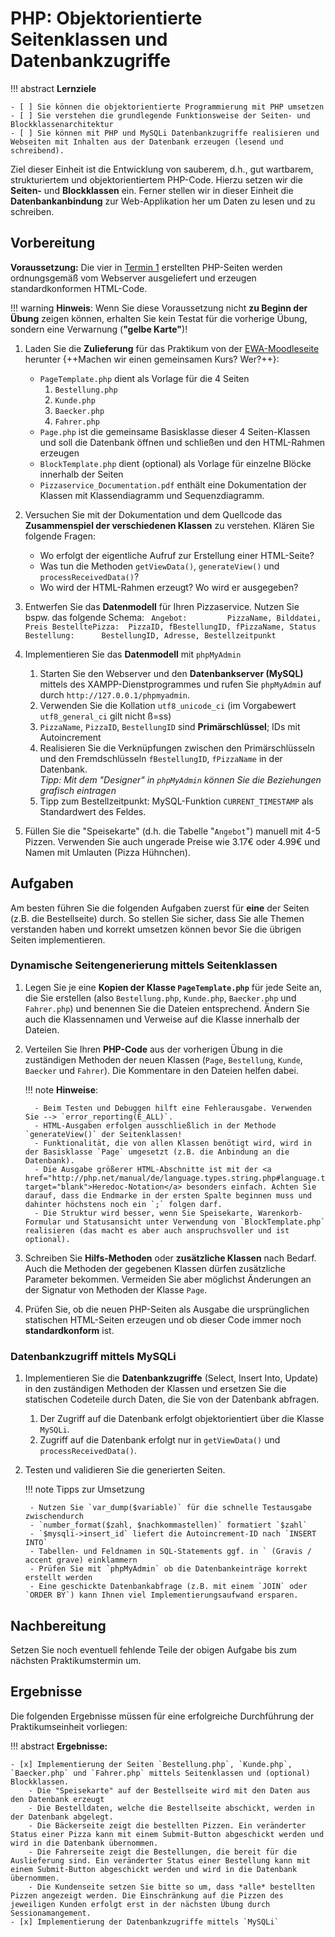 # PHP: Objektorientierte Seitenklassen und Datenbankzugriffe

!!! abstract
    **Lernziele**

    - [ ] Sie können die objektorientierte Programmierung mit PHP umsetzen
    - [ ] Sie verstehen die grundlegende Funktionsweise der Seiten- und Blockklassenarchitektur
    - [ ] Sie können mit PHP und MySQLi Datenbankzugriffe realisieren und Webseiten mit Inhalten aus der Datenbank erzeugen (lesend und schreibend).


Ziel dieser Einheit ist die Entwicklung von sauberem, d.h., gut wartbarem,  strukturiertem und objektorientiertem PHP-Code. Hierzu setzen wir die **Seiten-** und **Blockklassen** ein. Ferner stellen wir in dieser Einheit die **Datenbankanbindung** zur Web-Applikation her um Daten zu lesen und zu schreiben. 


## Vorbereitung
**Voraussetzung:** Die vier in [Termin 1](termin1.md) erstellten PHP-Seiten werden ordnungsgemäß vom Webserver ausgeliefert und erzeugen  standardkonformen HTML-Code.

!!! warning
    **Hinweis**: Wenn Sie diese Voraussetzung nicht **zu Beginn der Übung** zeigen können, erhalten Sie kein Testat für die vorherige Übung, sondern eine Verwarnung (**"gelbe Karte"**)!

1. Laden Sie die **Zulieferung** für das Praktikum von der [EWA-Moodleseite](https://lernen.h-da.de/course/view.php?id=6940) herunter {++Machen wir einen gemeinsamen Kurs? Wer?++}:
      - `PageTemplate.php` dient als Vorlage für die 4 Seiten 
        1. `Bestellung.php`
        2. `Kunde.php`
        3. `Baecker.php`  
        4. `Fahrer.php`
      - `Page.php` ist die gemeinsame Basisklasse dieser 4 Seiten-Klassen und soll die Datenbank öffnen und schließen und den HTML-Rahmen erzeugen
      - `BlockTemplate.php` dient (optional) als Vorlage für einzelne Blöcke innerhalb der Seiten
      - `Pizzaservice_Documentation.pdf` enthält eine Dokumentation der Klassen mit Klassendiagramm und Sequenzdiagramm.
2. Versuchen Sie mit der Dokumentation und dem Quellcode das **Zusammenspiel der verschiedenen Klassen** zu verstehen. Klären Sie folgende Fragen:
      - Wo erfolgt der eigentliche Aufruf zur Erstellung einer HTML-Seite?
      - Was tun die Methoden `getViewData()`, `generateView()` und `processReceivedData()`?
      - Wo wird der HTML-Rahmen erzeugt? Wo wird er ausgegeben?
3. Entwerfen Sie das **Datenmodell** für Ihren Pizzaservice. 
    Nutzen Sie bspw. das folgende Schema:
       ``` 
       Angebot:         PizzaName, Bilddatei, Preis
       BestelltePizza:  PizzaID, fBestellungID, fPizzaName, Status
       Bestellung:      BestellungID, Adresse, Bestellzeitpunkt
       ```

4. Implementieren Sie das **Datenmodell** mit `phpMyAdmin`
      1. Starten Sie den Webserver und den **Datenbankserver (MySQL)** mittels des XAMPP-Dienstprogrammes und rufen Sie `phpMyAdmin` auf durch `http://127.0.0.1/phpmyadmin`.
      2. Verwenden Sie die Kollation `utf8_unicode_ci` (im Vorgabewert `utf8_general_ci` gilt nicht ß=ss)
      3. `PizzaName`, `PizzaID`, `BestellungID` sind **Primärschlüssel**; IDs mit Autoincrement
      4. Realisieren Sie die Verknüpfungen zwischen den Primärschlüsseln und den Fremdschlüsseln `fBestellungID`, `fPizzaName` in der Datenbank.  
      *Tipp: Mit dem "Designer" in `phpMyAdmin` können Sie die Beziehungen grafisch eintragen*
      5. Tipp zum Bestellzeitpunkt: MySQL-Funktion `CURRENT_TIMESTAMP` als Standardwert des Feldes.

 5. Füllen Sie die "Speisekarte" (d.h. die Tabelle "`Angebot`") manuell mit 4-5 Pizzen. Verwenden Sie auch ungerade Preise wie 3.17€ oder 4.99€ und Namen mit Umlauten (Pizza Hühnchen).

## Aufgaben

Am besten führen Sie die folgenden Aufgaben zuerst für **eine** der Seiten (z.B. die Bestellseite) durch. So stellen Sie sicher, dass Sie alle Themen verstanden haben und korrekt umsetzen können bevor Sie die übrigen Seiten implementieren.

### Dynamische Seitengenerierung mittels Seitenklassen

1. Legen Sie je eine **Kopien der Klasse `PageTemplate.php`** für jede Seite an, die Sie erstellen (also `Bestellung.php`, `Kunde.php`, `Baecker.php` und `Fahrer.php`) und benennen Sie die Dateien entsprechend. Ändern Sie auch die Klassennamen und Verweise auf die Klasse innerhalb der Dateien.

2. Verteilen Sie Ihren **PHP-Code** aus der vorherigen Übung in die zuständigen Methoden der neuen Klassen (`Page`, `Bestellung`, `Kunde`, `Baecker` und `Fahrer`). Die Kommentare in den Dateien helfen dabei.

    !!! note
        **Hinweise**:

         - Beim Testen und Debuggen hilft eine Fehlerausgabe. Verwenden Sie --> `error_reporting(E_ALL)`.
         - HTML-Ausgaben erfolgen ausschließlich in der Methode `generateView()` der Seitenklassen!
         - Funktionalität, die von allen Klassen benötigt wird, wird in der Basisklasse `Page` umgesetzt (z.B. die Anbindung an die Datenbank).
         - Die Ausgabe größerer HTML-Abschnitte ist mit der <a href="http://php.net/manual/de/language.types.string.php#language.types.string.syntax.heredoc" target="blank">Heredoc-Notation</a> besonders einfach. Achten Sie darauf, dass die Endmarke in der ersten Spalte beginnen muss und dahinter höchstens noch ein `;` folgen darf.
         - Die Struktur wird besser, wenn Sie Speisekarte, Warenkorb-Formular und Statusansicht unter Verwendung von `BlockTemplate.php` realisieren (das macht es aber auch anspruchsvoller und ist optional).

3. Schreiben Sie **Hilfs-Methoden** oder **zusätzliche Klassen** nach Bedarf. Auch die Methoden der gegebenen Klassen dürfen zusätzliche Parameter bekommen. Vermeiden Sie aber möglichst Änderungen an der Signatur von Methoden der Klasse `Page`.

4. Prüfen Sie, ob die neuen PHP-Seiten als Ausgabe die ursprünglichen statischen HTML-Seiten erzeugen und ob dieser Code immer noch **standardkonform** ist.

### Datenbankzugriff mittels MySQLi

1. Implementieren Sie die **Datenbankzugriffe** (Select, Insert Into, Update) in den zuständigen Methoden der Klassen und ersetzen Sie die statischen Codeteile durch Daten, die Sie von der Datenbank abfragen.
      1. Der Zugriff auf die Datenbank erfolgt objektorientiert über die Klasse `MySQLi`. 
      2. Zugriff auf die Datenbank erfolgt nur in `getViewData()` und `processReceivedData()`.
2. Testen und validieren Sie die generierten Seiten.

    !!! note
        Tipps zur Umsetzung
        
        - Nutzen Sie `var_dump($variable)` für die schnelle Testausgabe zwischendurch
        - `number_format($zahl, $nachkommastellen)` formatiert `$zahl`
        - `$mysqli->insert_id` liefert die Autoincrement-ID nach `INSERT INTO`
        - Tabellen- und Feldnamen in SQL-Statements ggf. in ` (Gravis / accent grave) einklammern
        - Prüfen Sie mit `phpMyAdmin` ob die Datenbankeinträge korrekt erstellt werden
        - Eine geschickte Datenbankabfrage (z.B. mit einem `JOIN` oder `ORDER BY`) kann Ihnen viel Implementierungsaufwand ersparen.


## Nachbereitung
Setzen Sie noch eventuell fehlende Teile der obigen Aufgabe bis zum nächsten Praktikumstermin um. 

## Ergebnisse

Die folgenden Ergebnisse müssen für eine erfolgreiche Durchführung der Praktikumseinheit vorliegen:

!!! abstract
    __Ergebnisse:__

    - [x] Implementierung der Seiten `Bestellung.php`, `Kunde.php`, `Baecker.php` und `Fahrer.php` mittels Seitenklassen und (optional) Blockklassen.
        - Die "Speisekarte" auf der Bestellseite wird mit den Daten aus den Datenbank erzeugt
        - Die Bestelldaten, welche die Bestellseite abschickt, werden in der Datenbank abgelegt.
        - Die Bäckerseite zeigt die bestellten Pizzen. Ein veränderter Status einer Pizza kann mit einem Submit-Button abgeschickt werden und wird in die Datenbank übernommen.
        - Die Fahrerseite zeigt die Bestellungen, die bereit für die Auslieferung sind. Ein veränderter Status einer Bestellung kann mit einem Submit-Button abgeschickt werden und wird in die Datenbank übernommen.
        - Die Kundenseite setzen Sie bitte so um, dass *alle* bestellten Pizzen angezeigt werden. Die Einschränkung auf die Pizzen des jeweiligen Kunden erfolgt erst in der nächsten Übung durch Sessionamangement.
    - [x] Implementierung der Datenbankzugriffe mittels `MySQLi`






